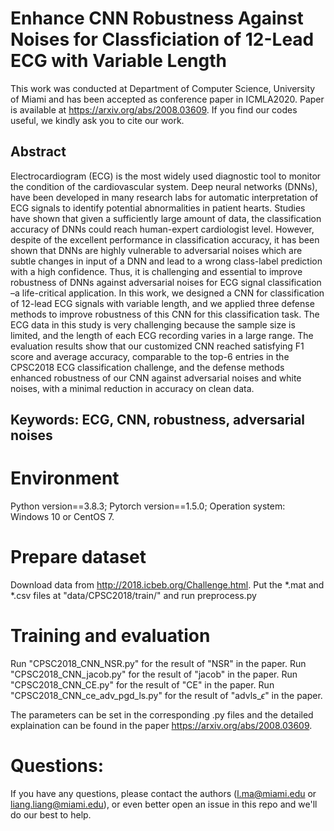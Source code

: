 # Enhance CNN Robustness Against Noises for Classficiation of 12-Lead ECG with Variable Length
This work was conducted at Department of Computer Science, University of Miami and has been accepted as conference paper in ICMLA2020. Paper is available at https://arxiv.org/abs/2008.03609. If you find our codes useful, we kindly ask you to cite our work.

## Abstract
Electrocardiogram (ECG) is the most widely used diagnostic tool to monitor the condition of the cardiovascular system. Deep neural networks (DNNs), have been developed in many research labs for automatic interpretation of ECG signals to identify potential abnormalities in patient hearts. Studies have shown that given a sufficiently large amount of data, the classification accuracy of DNNs could reach human-expert cardiologist level. However, despite of the excellent performance in classification accuracy, it has been shown that DNNs are highly vulnerable to adversarial noises which are subtle changes in input of a DNN and lead to a wrong class-label prediction with a high confidence. Thus, it is challenging and essential to improve robustness of DNNs against adversarial noises for ECG signal classification –a life-critical application. In this work, we designed a CNN for classification of 12-lead ECG signals with variable length, and we applied three defense methods to improve robustness of this CNN for this classification task. The ECG data in this study is very challenging because the sample size is limited, and the length of each ECG recording varies in a large range. The evaluation results show that our customized CNN reached satisfying F1 score and average accuracy, comparable to the top-6 entries in the CPSC2018 ECG classification challenge, and the defense methods enhanced robustness of our CNN against adversarial noises and white noises, with a minimal reduction in accuracy on clean data.
## Keywords: ECG, CNN, robustness, adversarial noises

# Environment
Python version==3.8.3;
Pytorch version==1.5.0;
Operation system: Windows 10 or CentOS 7.

# Prepare dataset
Download data from http://2018.icbeb.org/Challenge.html.
Put the *.mat and *.csv files at "data/CPSC2018/train/" and run preprocess.py

# Training and evaluation
Run "CPSC2018_CNN_NSR.py" for the result of "NSR" in the paper.
Run "CPSC2018_CNN_jacob.py" for the result of "jacob" in the paper.
Run "CPSC2018_CNN_CE.py" for the result of "CE" in the paper.
Run "CPSC2018_CNN_ce_adv_pgd_ls.py" for the result of "advls_$\epsilon$" in the paper.

The parameters can be set in the corresponding .py files and the detailed explaination can be found in the paper https://arxiv.org/abs/2008.03609.

# Questions:
If you have any questions, please contact the authors (l.ma@miami.edu or liang.liang@miami.edu), or even better open an issue in this repo and we'll do our best to help.
